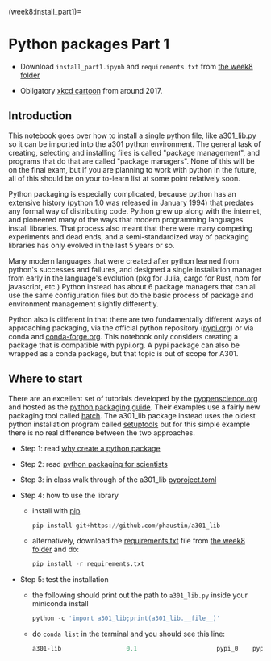 (week8:install_part1)=
# Python packages Part 1 

- Download `install_part1.ipynb` and `requirements.txt` from 
[the week8 folder](https://drive.google.com/drive/folders/1-D6y9MlE8LZRLZg-qRCxPZSgar8kGjBT?usp=drive_links)

- Obligatory [xkcd cartoon](https://xkcd.com/1987/) from around 2017.

## Introduction

This notebook goes over how to install a single python file, like 
[a301_lib.py](https://github.com/phaustin/a301_lib/blob/main/src/a301_lib.py) so it can be imported into the a301 python environment.  The general task of creating, selecting and installing files
is called "package management", and programs that do that are called "package managers".  None of this will be on the final exam, but if you are planning to work with python in the future, all of this should be on your to-learn list at some point relatively soon.

Python packaging is especially complicated, because python has an extensive history (python 1.0 was released in January 1994) that predates any formal way of distributing code.  Python grew up along with the internet, and pioneered many of the ways that modern programming languages install libraries.  That process also meant that there were many competing experiments and dead ends, and a semi-standardized way of packaging libraries has only evolved in the last 5 years or so.  

Many modern languages that were created after python learned from python's successes and failures, and designed a single installation manager from early in the language's evolution (pkg for Julia, cargo for Rust, npm for javascript, etc.)  Python instead has about 6 package managers that can all use the same configuration files but do the basic process of package and environment management slightly differently.  

Python also is different in that
there are two fundamentally different ways of approaching packaging, via the official python repository ([pypi.org](https://pypi.org)) or via conda and [conda-forge.org](https://conda-forge.org).  This notebook only considers creating a package that is
compatible with pypi.org.  A pypi package can also be wrapped as a conda package, but that topic
is out of scope for A301.

## Where to start

There are an excellent set of tutorials developed by the [pyopenscience.org](https://www.pyopensci.org/) and hosted as the [python packaging guide](https://www.pyopensci.org/python-package-guide/).  Their examples use a fairly new
packaging tool called [hatch](https://hatch.pypa.io/latest/).  The a301_lib package instead uses
the oldest python installation program called [setuptools](https://setuptools.pypa.io/en/latest/userguide/) but for this simple example there
is no real difference between the two approaches.

- Step 1:  read [why create a python package](https://www.pyopensci.org/python-package-guide/tutorials/intro.html#why-create-a-python-package)

- Step 2: read [python packaging for scientists](https://www.pyopensci.org/python-package-guide/#python-packaging-for-scientists)

- Step 3: in class walk through of the a301_lib [pyproject.toml](https://github.com/phaustin/a301_lib/blob/main/pyproject.toml)

- Step 4:  how to use the library

  - install with [pip](https://pip.pypa.io/en/stable/)
  
    ```python
    pip install git+https://github.com/phaustin/a301_lib
    ```

  - alternatively, download the [requirements.txt](https://github.com/phaustin/a301_lib/blob/main/requirements.txt) file from [the week8 folder](https://drive.google.com/drive/folders/1-D6y9MlE8LZRLZg-qRCxPZSgar8kGjBT?usp=drive_links) and do:
    
    ```python
    pip install -r requirements.txt
    ```
    
- Step 5: test the installation

  - the following should print out the path to `a301_lib.py` inside your
    miniconda install
    
    ```python
    python -c 'import a301_lib;print(a301_lib.__file__)'
    ```

  - do `conda list` in the terminal and you should see this line:
    ```python
    a301-lib                  0.1                      pypi_0    pypi
    ```
    

```python

```
